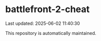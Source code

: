 # battlefront-2-cheat

Last updated: 2025-06-02 11:40:30

This repository is automatically maintained.
